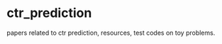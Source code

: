 ctr_prediction
==============

papers related to ctr prediction, resources, test codes on toy problems.